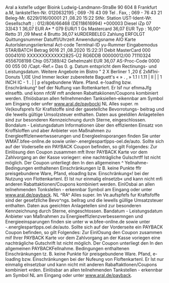 Aral a kstel1e udger Bioink Ludwig-Landmann-StraBe 90 604 8 Frankfurt a.M, Iankste11en-Nr. 0120632195 ; 069 -76 43 09 Tel . Fax, ; 069 - 76 43 21 Beleg-Mr. 6229/016/00001 21 ,08.20 15:22 StNr. Station UST-Ident-Wr. Gesellschaft ; : 012/806/66468 (DE118616994) +000003 Diesel iZp 07 33)43 1 36,07 EUR A* * 079 EUR/1 1 Gs Mastercard 36,07 EUR Typ : 16,00^ Retto 31 ,09 Mwst 4 Brutto 36,07 kURDERBELEG Zahlung ERFOLGT Quittungsnummer Datuffl/Uhrzelt Anwendungsname AIO Karte Autorlslerungsriierkmal Act-code Termlnal-ID yu-Rummer Eingabemodus STAR/BATCH Betrag 9016 21 ,08.2020 15:22:31 Debit MasterCard 000 00041010 XXXXXXXXXXXX2825-Û2 RG6DDB 00000012/00 71110324 4556708198 Chip 057389/42 Gehelmzahl EUR 36,07 AS-Proc-Code 0000 00 055 00 /Capt.-Ref.= Das 0. g. Datum entspricht dem Rectinungs- und Leistungsdatum. Weitere Angebote im Bistro " 2 X Berliner 1 ,20 £ 2xM1ni-Donuts 1,l0E Und Immer lecker zubereitete Baguett's « » . , » 1.1 I 1.11 | II | | 1 INCH IC - 1 . | | p e!sgebundene Ware. Pfand. e-!oad!ng bzw. Enschrânkung^ bef der Nuftung van Rottenkartert. Er Isf nur efnmaJfg elnseftb. und konn nfcW mft anderen Rabattakiionen/Coupons kombiniert werden. Efniösbaran allen fellnehmenden Tanksiellen-eikennbar am Symbol am Eingang oder unfer www.aral.de/paybocki NL Alles super. m Ve(koufspre!s für Kraflstoffe sind der gasetellche Bevorrotungs- beitrag und die !ewells gültige Umsolzsteuer enthalten. Daten aus geeldilen Anlageteilen sind zur besonderen Kennzeichnung durch Sterne, eingeschlossen. Bondalum - Leistungsdatum Informationen über den effizienten Einsatz von Kroffsloffen und aber Anbieter von Maßnahmen zu Energleefflzlenwertwsserungen und Energleelnsporangen finden Sie unter WMAT.bfee-onllne.de sowie unler-.energlespartlpps-oel.de/auto. Sollte sich auf der Voderselle ein PAYBACK Coupon befinden, so gilt Folgendes: Zur Einlösung den Coupon zusammen mft Ihrer PAYBACK Karte vor dem Zahlvorgang an der Kasse voriegerr: eine nachträgliche Gulschrtff Ist nicht möglich. Der Coupon unterliegt den In den allgemeinen ^ Yellnahme- Bedingungen enthaltenen Einschränkungen Iz B. keine Punkte fflr preisgebundene Ware, Pfand, eloadlng bzw. Einschränkung«! bei der Nutzung von Flottenkartenl. El Ist nur einmalig elnsetzb« und kann nicht mfi anderen Rabattaktionen/Coupons kombiniert werden. EinlOsbai an allen teilnehmenden Tonkslellen - erkennbar Symbol am Eingang oder unter www.aral.de/payback. NL ^RA^ Alles super. Im Ve.aufspfefs fur Kraftsfoffe sind der gesefzllche Bevo^ngs. bellrag und die lewells gülllge Umsatzsteuer enthalten. Daten aus geeichten Anlagetellen sind zur besonderen Kennzeichnung durch Sterne, eingeschtossen. Bandatum - Leistungsdatum Anbieter van Maßnahmen zu Energieeffizlenzverbessemngen und Energieeinsparungen finden sie unter w w.bfee-onllne.de sowie unter -.energlespartlpps.oel.de/auto. Sollte sich auf der Vorderseite ein PAYBACK Coupon befinden, so gilt Folgendes: Zur EinlOsung den Coupon zusammen mif Ihrer PAYBACK Karte vor dem Zahlvorgang an der Kasse voriegen eine nachträgliche Gutschrift Ist nicht möglich. Der Coupon unterliegt den In den allgemeinen PAYBACKFellnahme. Bedingungen enthaltenen Einschränkungen tz. B. keine Punkte für preisgebundene Ware. Pfand, e-loadlng bzw. Einschränkungen bei der Nufeung von Floftenkartenl. Er Ist nur einmalig elnsetzbar und kann nicht mit anderen Rabaftaktlonen/Coupons kombiniert «rden. Einlösbar an allen teilnehmenden Tankstellen - erkennbar am Symbol NL am Eingang oder unter www.aral.de/payback.